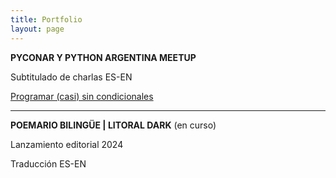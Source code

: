 ```yaml
---
title: Portfolio
layout: page
---
```


**PYCONAR Y PYTHON ARGENTINA MEETUP**

Subtitulado de charlas ES-EN

[Programar (casi) sin condicionales](https://www.youtube.com/watch?v=ioeMeQNEgL8)

---

**POEMARIO BILINGÜE | LITORAL DARK** (en curso)

Lanzamiento editorial 2024

Traducción ES-EN